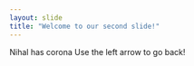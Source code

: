 ```yaml
---
layout: slide
title: "Welcome to our second slide!"
---
```

Nihal has corona
Use the left arrow to go back!
